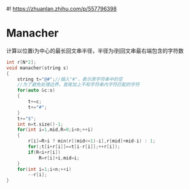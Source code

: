 #! https://zhuanlan.zhihu.com/p/557796398
# Manacher
计算以位置i为中心的最长回文串半径，半径为i到回文串最右端包含的字符数
```cpp
int r[N*2];
void manacher(string s)
{
    string t="@#";//插入"#"，表示原字符串中的空
    //为了避免处理边界，首尾加上不和字符串内字符匹配的字符
    for(auto &c:s)
    {
        t+=c;
        t+="#";
    }
    t+="$";
    int n=t.size()-1;
    for(int i=1,mid,R=0;i<n;++i)
    {
        r[i]=R>i ? min(r[(mid<<1)-i],r[mid]+mid-i) : 1;
        for(;t[i+r[i]]==t[i-r[i]];++r[i]);
        if(R<i+r[i])
            R=r[i]+i,mid=i;
    }
    for(int i=1;i<n;++i)
        --r[i];
}
```